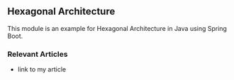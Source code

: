 ## Hexagonal Architecture

This module is an example for Hexagonal Architecture in Java using Spring Boot.

### Relevant Articles

- link to my article